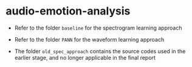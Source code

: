 # audio-emotion-analysis

- Refer to the folder `baseline` for the spectrogram learning approach

- Refer to the folder `PANN` for the waveform learning approach

- The folder `old_spec_approach` contains the source codes used in the earlier stage, and no longer applicable in the final report
